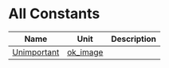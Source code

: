 # All Constants


| Name | Unit | Description |
|---|---|---|
| [Unimportant](ok_image.md#Unimportant) | [ok_image](ok_image.md) |   |
